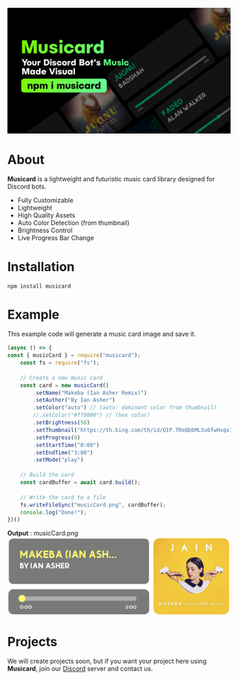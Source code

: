 ![enter image description here](https://raw.githubusercontent.com/A3PIRE/musicard/main/assets/musicard.jpg)
# About
**Musicard** is a lightweight and futuristic music card library designed for Discord bots.

- Fully Customizable
- Lightweight
- High Quality Assets
- Auto Color Detection (from thumbnail)
- Brightness Control
- Live Progress Bar Change

# Installation
```
npm install musicard
```

# Example
This example code will generate a music card image and save it.
```js
(async () => {
const { musicCard } = require("musicard");
    const fs = require("fs");

    // Create a new music card
    const card = new musicCard()
        .setName("Makeba (Ian Asher Remix)")
        .setAuthor("By Ian Asher")
        .setColor("auto") // (auto: dominant color from thumbnail)
        //.setColor("#ff0000") // (hex color)
        .setBrightness(50)
        .setThumbnail("https://th.bing.com/th/id/OIP.TReQbbMLSu6fwHvqxIUS0gHaHa?pid=ImgDet&rs=1")
        .setProgress(0)
        .setStartTime("0:00")
        .setEndTime("3:00")
        .setMode("play")

    // Build the card
    const cardBuffer = await card.build();

    // Write the card to a file
    fs.writeFileSync("musicCard.png", cardBuffer);
    console.log("Done!");
})()
```
**Output** : musicCard.png
![output](https://raw.githubusercontent.com/A3PIRE/musicard/main/assets/example.png)

# Projects
We will create projects soon, but if you want your project here using **Musicard**, join our [Discord](https://discord.gg/TvjrWtEuyP) server and contact us.